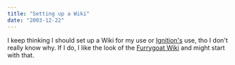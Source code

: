 ```yaml
---
title: "Setting up a Wiki"
date: "2003-12-22"
---
```


I keep thinking I should set up a Wiki for my use or [Ignition's](http://www.ignitionpartners.com) use, tho I don't really know why. If I do, I like the look of the [Furrygoat Wiki](http://www.furrygoat.com/wiki/default.aspx "HomePage") and might start with that.
